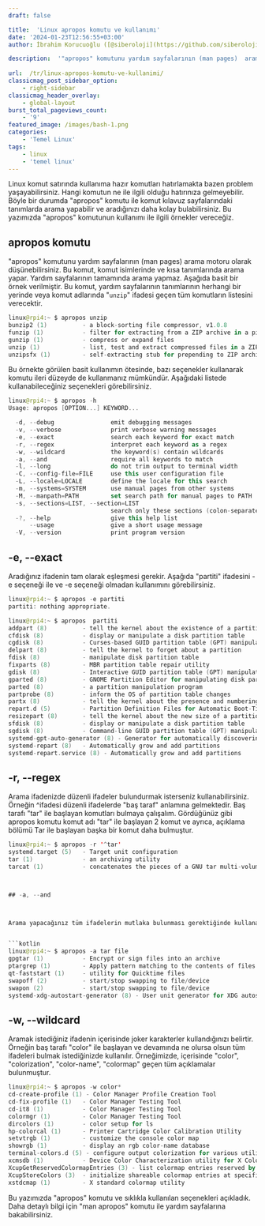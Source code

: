 ```yaml
---
draft: false

title:  'Linux apropos komutu ve kullanımı'
date: '2024-01-23T12:56:55+03:00'
author: İbrahim Korucuoğlu ([@siberoloji](https://github.com/siberoloji))

description:  '"apropos" komutunu yardım sayfalarının (man pages)  arama motoru olarak düşünebilirsiniz. Bu komut, komut isimlerinde ve kısa tanımlarında arama yapar.' 
 
url:  /tr/linux-apropos-komutu-ve-kullanimi/
classicmag_post_sidebar_option:
    - right-sidebar
classicmag_header_overlay:
    - global-layout
burst_total_pageviews_count:
    - '9'
featured_image: /images/bash-1.png
categories:
    - 'Temel Linux'
tags:
    - linux
    - 'temel linux'
---
```



Linux komut satırında kullanıma hazır komutları hatırlamakta bazen problem yaşayabilirsiniz. Hangi komutun ne ile ilgili olduğu hatırınıza gelmeyebilir. Böyle bir durumda "apropos" komutu ile komut kılavuz sayfalarındaki tanımlarda arama yapabilir ve aradığınızı daha kolay bulabilirsiniz. Bu yazımızda "apropos" komutunun kullanımı ile ilgili örnekler vereceğiz.



## apropos komutu



"apropos" komutunu yardım sayfalarının (man pages)  arama motoru olarak düşünebilirsiniz. Bu komut, komut isimlerinde ve kısa tanımlarında arama yapar. Yardım sayfalarının tamamında arama yapmaz. Aşağıda basit bir örnek verilmiştir. Bu komut, yardım sayfalarının tanımlarının herhangi bir yerinde veya komut adlarında "`unzip`" ifadesi geçen tüm komutların listesini verecektir.


```kotlin
linux@rpi4:~ $ apropos unzip
bunzip2 (1)          - a block-sorting file compressor, v1.0.8
funzip (1)           - filter for extracting from a ZIP archive in a pipe
gunzip (1)           - compress or expand files
unzip (1)            - list, test and extract compressed files in a ZIP archive
unzipsfx (1)         - self-extracting stub for prepending to ZIP archives
```



Bu örnekte görülen basit kullanımın ötesinde, bazı seçenekler kullanarak komutu ileri düzeyde de kullanmanız mümkündür. Aşağıdaki listede kullanabileceğiniz seçenekleri görebilirsiniz.


```kotlin
linux@rpi4:~ $ apropos -h
Usage: apropos [OPTION...] KEYWORD...

  -d, --debug                emit debugging messages
  -v, --verbose              print verbose warning messages
  -e, --exact                search each keyword for exact match
  -r, --regex                interpret each keyword as a regex
  -w, --wildcard             the keyword(s) contain wildcards
  -a, --and                  require all keywords to match
  -l, --long                 do not trim output to terminal width
  -C, --config-file=FILE     use this user configuration file
  -L, --locale=LOCALE        define the locale for this search
  -m, --systems=SYSTEM       use manual pages from other systems
  -M, --manpath=PATH         set search path for manual pages to PATH
  -s, --sections=LIST, --section=LIST
                             search only these sections (colon-separated)
  -?, --help                 give this help list
      --usage                give a short usage message
  -V, --version              print program version
```



## -e, --exact



Aradığınız ifadenin tam olarak eşleşmesi gerekir. Aşağıda "partiti" ifadesini -e seçeneği ile ve -e seçeneği olmadan kullanımını görebilirsiniz.


```kotlin
linux@rpi4:~ $ apropos -e partiti
partiti: nothing appropriate.

linux@rpi4:~ $ apropos  partiti
addpart (8)          - tell the kernel about the existence of a partition
cfdisk (8)           - display or manipulate a disk partition table
cgdisk (8)           - Curses-based GUID partition table (GPT) manipulator
delpart (8)          - tell the kernel to forget about a partition
fdisk (8)            - manipulate disk partition table
fixparts (8)         - MBR partition table repair utility
gdisk (8)            - Interactive GUID partition table (GPT) manipulator
gparted (8)          - GNOME Partition Editor for manipulating disk partitions.
parted (8)           - a partition manipulation program
partprobe (8)        - inform the OS of partition table changes
partx (8)            - tell the kernel about the presence and numbering of on-disk partitions
repart.d (5)         - Partition Definition Files for Automatic Boot-Time Repartitioning
resizepart (8)       - tell the kernel about the new size of a partition
sfdisk (8)           - display or manipulate a disk partition table
sgdisk (8)           - Command-line GUID partition table (GPT) manipulator for Linux and Unix
systemd-gpt-auto-generator (8) - Generator for automatically discovering and mounting root, /home/, /srv/, ...
systemd-repart (8)   - Automatically grow and add partitions
systemd-repart.service (8) - Automatically grow and add partitions
```



## -r, --regex



Arama ifadenizde düzenli ifadeler bulundurmak isterseniz kullanabilirsiniz. Örneğin ^ifadesi düzenli ifadelerde "baş taraf" anlamına gelmektedir. Baş tarafı "tar" ile başlayan komutları bulmaya çalışalım. Gördüğünüz gibi apropos komutu komut adı "tar" ile başlayan  2 komut ve ayrıca, açıklama bölümü Tar ile başlayan başka bir komut daha bulmuştur.


```kotlin
linux@rpi4:~ $ apropos -r '^tar'
systemd.target (5)   - Target unit configuration
tar (1)              - an archiving utility
tarcat (1)           - concatenates the pieces of a GNU tar multi-volume archive```



## -a, --and



Arama yapacağınız tüm ifadelerin mutlaka bulunması gerektiğinde kullanabilirsiniz. Komut adında veya açıklamasında "tar" ve "file" geçen yardım sayfalarını aratalım.


```kotlin
linux@rpi4:~ $ apropos -a tar file
gpgtar (1)           - Encrypt or sign files into an archive
ptargrep (1)         - Apply pattern matching to the contents of files in a tar archive
qt-faststart (1)     - utility for Quicktime files
swapoff (2)          - start/stop swapping to file/device
swapon (2)           - start/stop swapping to file/device
systemd-xdg-autostart-generator (8) - User unit generator for XDG autostart files
```



## -w, --wildcard



Aramak istediğiniz ifadenin içerisinde joker karakterler kullandığınızı belirtir. Örneğin baş tarafı "color" ile başlayan ve devamında ne olursa olsun tüm ifadeleri bulmak istediğinizde kullanılır. Örneğimizde, içerisinde "color", "colorization", "color-name", "colormap" geçen tüm açıklamalar bulunmuştur.


```kotlin
linux@rpi4:~ $ apropos -w color*
cd-create-profile (1) - Color Manager Profile Creation Tool
cd-fix-profile (1)   - Color Manager Testing Tool
cd-it8 (1)           - Color Manager Testing Tool
colormgr (1)         - Color Manager Testing Tool
dircolors (1)        - color setup for ls
hp-colorcal (1)      - Printer Cartridge Color Calibration Utility
setvtrgb (1)         - customize the console color map
showrgb (1)          - display an rgb color-name database
terminal-colors.d (5) - configure output colorization for various utilities
xcmsdb (1)           - Device Color Characterization utility for X Color Management System
XcupGetReservedColormapEntries (3) - list colormap entries reserved by the system
XcupStoreColors (3)  - initialize shareable colormap entries at specific locations
xstdcmap (1)         - X standard colormap utility
```



Bu yazımızda "apropos" komutu ve sıklıkla kullanılan seçenekleri açıkladık. Daha detaylı bilgi için "man apropos" komutu ile yardım sayfalarına bakabilirsiniz.
